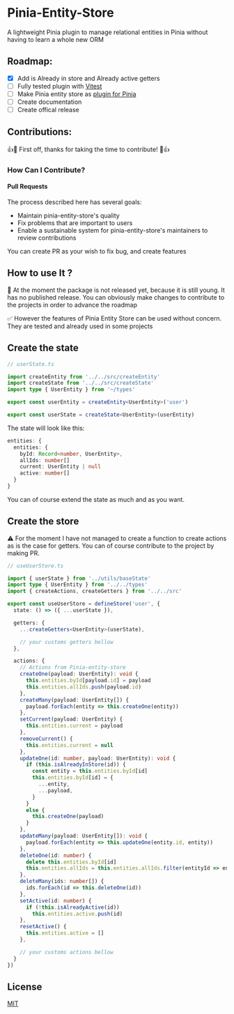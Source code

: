 # Pinia-Entity-Store
A lightweight Pinia plugin to manage relational entities in Pinia without having to learn a whole new ORM

## Roadmap:

 * [x] Add is Already in store and Already active getters
 * [ ] Fully tested plugin  with [Vitest](https://vitest.dev/)
 * [ ] Make Pinia entity store as [plugin for Pinia](https://pinia.vuejs.org/core-concepts/plugins.html)
 * [ ] Create documentation
 * [ ] Create offical release

## Contributions:

👍🎉 First off, thanks for taking the time to contribute! 🎉👍

### How Can I Contribute?

#### Pull Requests

The process described here has several goals:

- Maintain pinia-entity-store's quality
- Fix problems that are important to users
- Enable a sustainable system for pinia-entity-store's maintainers to review contributions

You can create PR as your wish to fix bug, and create features


## How to use It ?

🔴 At the moment the package is not released yet, because it is still young.
It has no published release.
You can obviously make changes to contribute to the projects in order to advance the roadmap

✅ However the features of Pinia Entity Store can be used without concern. They are tested and already used in some projects


## Create the state

```ts
// userState.ts

import createEntity from '../../src/createEntity'
import createState from '../../src/createState'
import type { UserEntity } from '~/types'

export const userEntity = createEntity<UserEntity>('user')

export const userState = createState<UserEntity>(userEntity)
```

The state will look like this:

```ts
entities: {
  entities: {
    byId: Record<number, UserEntity>,
    allIds: number[]
    current: UserEntity | null
    active: number[]
  }
}
```

You can of course extend the state as much and as you want.

## Create the store

 ⚠️ For the moment I have not managed to create a function to create actions as is the case for getters. You can of course contribute to the project by making PR.

```ts
// useUserStore.ts

import { userState } from '../utils/baseState'
import type { UserEntity } from '../../types'
import { createActions, createGetters } from '../../src'

export const useUserStore = defineStore('user', {
  state: () => ({ ...userState }),

  getters: {
    ...createGetters<UserEntity>(userState),

    // your customs getters bellow
  },

  actions: {
    // Actions from Pinia-entity-store
    createOne(payload: UserEntity): void {
      this.entities.byId[payload.id] = payload
      this.entities.allIds.push(payload.id)
    },
    createMany(payload: UserEntity[]) {
      payload.forEach(entity => this.createOne(entity))
    },
    setCurrent(payload: UserEntity) {
      this.entities.current = payload
    },
    removeCurrent() {
      this.entities.current = null
    },
    updateOne(id: number, payload: UserEntity): void {
      if (this.isAlreadyInStore(id)) {
        const entity = this.entities.byId[id]
        this.entities.byId[id] = {
          ...entity,
          ...payload,
        }
      }
      else {
        this.createOne(payload)
      }
    },
    updateMany(payload: UserEntity[]): void {
      payload.forEach(entity => this.updateOne(entity.id, entity))
    },
    deleteOne(id: number) {
      delete this.entities.byId[id]
      this.entities.allIds = this.entities.allIds.filter(entityId => entityId !== id)
    },
    deleteMany(ids: number[]) {
      ids.forEach(id => this.deleteOne(id))
    },
    setActive(id: number) {
      if (!this.isAlreadyActive(id))
        this.entities.active.push(id)
    },
    resetActive() {
      this.entities.active = []
    },

    // your customs actions bellow
  }
})
```


## License

[MIT](http://opensource.org/licenses/MIT)
